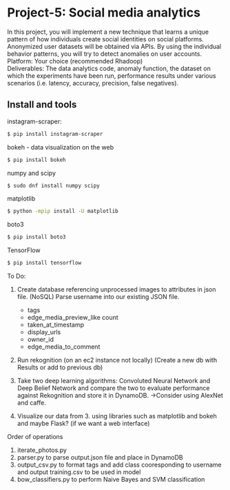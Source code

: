 

# Project-5:  Social media analytics

In this project, you will implement a new technique that learns a unique pattern of how individuals create social identities on social platforms. Anonymized user datasets will be obtained via APIs. By using the individual behavior patterns, you will try to detect anomalies on user accounts.  
    Platform: Your choice (recommended Rhadoop)  
    Deliverables:  The data analytics code,  anomaly function, the dataset on which the experiments have been run, performance results under various scenarios (i.e. latency, accuracy, precision, false negatives).  


Install and tools
-------
instagram-scraper:
```bash
$ pip install instagram-scraper
``` 
bokeh - data visualization on the web 
```bash 
$ pip install bokeh
```
numpy and scipy
```bash
$ sudo dnf install numpy scipy
```
matplotlib
``` bash
$ python -mpip install -U matplotlib
```
boto3
```bash
$ pip install boto3
```
TensorFlow 
```bash 
$ pip install tensorflow 
```


To Do:
1. Create database referencing unprocessed images to attributes in json file. (NoSQL) Parse username into our existing JSON file.
    - tags
    - edge_media_preview_like count
    - taken_at_timestamp
    - display_urls
    - owner_id
    - edge_media_to_comment

2. Run rekognition (on an ec2 instance not locally) (Create a new db with Results or add to previous db) 

3. Take two deep learning algorithms: Convoluted Neural Network and Deep Belief Network and compare the two to evaluate performance against Rekognition and store it in DynamoDB.
->Consider using AlexNet and caffe. 

4. Visualize our data from 3. using libraries such as matplotlib and bokeh and maybe Flask? (if we want a web interface)

Order of operations
1. iterate_photos.py
2. parser.py to parse output.json file and place in DynamoDB
3. output_csv.py to format tags and add class cooresponding to username and output training.csv to be used in model
4. bow_classifiers.py to perform Naive Bayes and SVM classification

